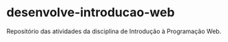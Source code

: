 # desenvolve-introducao-web
Repositório das atividades da disciplina de Introdução à Programação Web.
